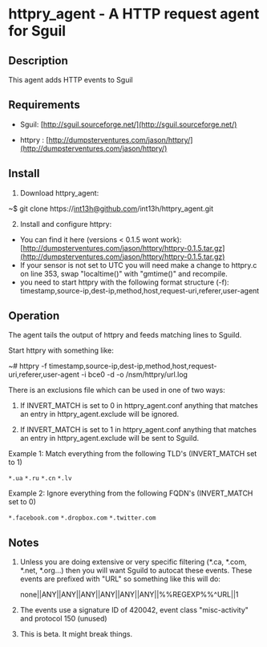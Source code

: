 # httpry_agent - A HTTP request agent for Sguil


## Description

This agent adds HTTP events to Sguil


## Requirements

* Sguil: [http://sguil.sourceforge.net/](http://sguil.sourceforge.net/)

* httpry : [http://dumpsterventures.com/jason/httpry/](http://dumpsterventures.com/jason/httpry/)


## Install

1) Download httpry_agent: 

~$ git clone https://int13h@github.com/int13h/httpry_agent.git

2) Install and configure httpry:

  - You can find it here (versions < 0.1.5 wont work): [http://dumpsterventures.com/jason/httpry/httpry-0.1.5.tar.gz](http://dumpsterventures.com/jason/httpry/httpry-0.1.5.tar.gz)
  - If your sensor is not set to UTC you will need make a change to httpry.c on line 353,
    swap "localtime()" with "gmtime()" and recompile.
  - you need to start httpry with the following format structure (-f):
    timestamp,source-ip,dest-ip,method,host,request-uri,referer,user-agent

## Operation

The agent tails the output of httpry and feeds matching lines to Sguild.

Start httpry with something like:

~# httpry -f timestamp,source-ip,dest-ip,method,host,request-uri,referer,user-agent -i bce0 -d -o /nsm/httpry/url.log

There is an exclusions file which can be used in one of two ways:

1) If INVERT_MATCH is set to 0 in httpry_agent.conf anything that matches an entry in
   httpry_agent.exclude will be ignored.

2) If INVERT_MATCH is set to 1 in httpry_agent.conf anything that matches an entry in
   httpry_agent.exclude will be sent to Sguild.

Example 1: Match everything from the following TLD's (INVERT_MATCH set to 1)

`*.ua`
`*.ru`
`*.cn`
`*.lv`

Example 2: Ignore everything from the following FQDN's (INVERT_MATCH set to 0)

`*.facebook.com`
`*.dropbox.com`
`*.twitter.com`

## Notes

1) Unless you are doing extensive or very specific filtering (*.ca, *.com, *.net, *.org...) then you will want 
   Sguild to autocat these events. These events are prefixed with "URL" so something like this will do:

   none||ANY||ANY||ANY||ANY||ANY||ANY||%%REGEXP%%^URL||1

2) The events use a signature ID of 420042, event class "misc-activity" and protocol 150 (unused)


3) This is beta. It might break things.

